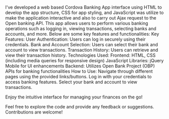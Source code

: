 I've developed a web based Cordova Banking App interface using HTML to develop the app structure, CSS for app styling, and JavaScript was utilize to make the application interactive and also to carry out Ajax request to the Open banking API. This app allows users to perform various banking operations such as logging in, viewing transactions, selecting banks and accounts, and more. 
Below are some key features and functionalities:
Key Features:
User Authentication: Users can log in securely using their credentials.
Bank and Account Selection: Users can select their bank and account to view transactions.
Transaction History: Users can retrieve and view their transaction history.
Technologies Used:
Frontend: HTML, CSS (including media queries for responsive design)
JavaScript Libraries: jQuery Mobile for UI enhancements
Backend: Utilizes Open Bank Project (OBP) APIs for banking functionalities
How to Use:
Navigate through different pages using the provided links/buttons.
Log in with your credentials to access banking features.
Select your bank and account to view transactions.

Enjoy the intuitive interface for managing your finances on the go!

Feel free to explore the code and provide any feedback or suggestions. Contributions are welcome!
